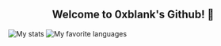 <h2 align="center">
  Welcome to 0xblank's Github! 👋
</h2>

![My stats](https://github-readme-stats.vercel.app/api?username=0xblank&show_icons=true&theme=dark&hide=contribs&count_private=true)
![My favorite languages](https://github-readme-stats.vercel.app/api/top-langs/?username=0xblank&layout=compact)
